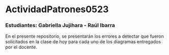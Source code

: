 # ActividadPatrones0523
### Estudiantes: Gabriella Jujihara - Raúl Ibarra

En el presente repositorio, se presentarán los errores a detectar que fueron solicitados en la clase de hoy para cada uno de los diagramas entregados por el docente.

##
